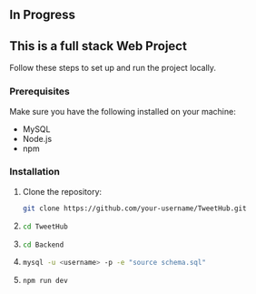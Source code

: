 ## In Progress
## This is a full stack Web Project

Follow these steps to set up and run the project locally.

### Prerequisites

Make sure you have the following installed on your machine:

- MySQL
- Node.js
- npm

### Installation

1. Clone the repository:

   ```bash
   git clone https://github.com/your-username/TweetHub.git
2. ```bash
   cd TweetHub   
3. ```bash
   cd Backend
4. ```bash     
   mysql -u <username> -p -e "source schema.sql"
5. ```bash
   npm run dev 
